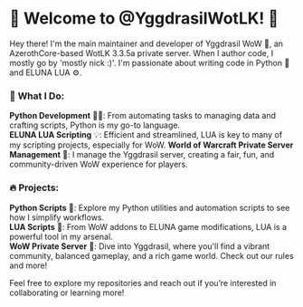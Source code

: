# 🌟 Welcome to @YggdrasilWotLK! 🌟

Hey there! I'm the main maintainer and developer of Yggdrasil WoW 🌳, an AzerothCore-based WotLK 3.3.5a private server. When I author code, I mostly go by 'mostly nick :)'. I'm passionate about writing code in Python 🐍 and ELUNA LUA ⚙️. 

### 🚀 **What I Do:** 

**Python Development** 🧑‍💻: From automating tasks to managing data and crafting scripts, Python is my go-to language.  
**ELUNA LUA Scripting** 💡: Efficient and streamlined, LUA is key to many of my scripting projects, especially for WoW. 
**World of Warcraft Private Server Management** 🏰: I manage the Yggdrasil server, creating a fair, fun, and community-driven WoW experience for players. 
### 🔥 **Projects:**

**Python Scripts** 📜: Explore my Python utilities and automation scripts to see how I simplify workflows.  
**LUA Scripts** 🔧: From WoW addons to ELUNA game modifications, LUA is a powerful tool in my arsenal.  
**WoW Private Server** 🐉: Dive into Yggdrasil, where you'll find a vibrant community, balanced gameplay, and a rich game world. Check out our rules and more!  

Feel free to explore my repositories and reach out if you’re interested in collaborating or learning more!  

